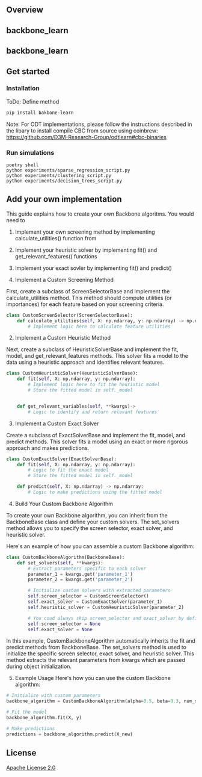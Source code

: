 
## Overview



## backbone_learn



## backbone_learn

## Get started

### Installation
ToDo: Define method
```bash
pip install bakbone-learn
```

Note: For ODT implementations, please follow the instructions described in the libary to install compile CBC from source using coinbrew: https://github.com/D3M-Research-Group/odtlearn#cbc-binaries

### Run simulations
```poetry install
poetry shell
python experiments/sparse_regression_script.py
python experiments/clustering_script.py
python experiments/decision_trees_script.py
```


## Add your own implementation
This guide explains how to create your own Backbone algoritms. You would need to
1. Implement your own screening method by implementing calculate_utilities() function from
1. Implement your heuristic solver by implementing fit() and get_relevant_features() functions
2. Implement your exact sovler by implementing fit() and predict()



1. Implement a Custom Screening Method

First, create a subclass of ScreenSelectorBase and implement the calculate_utilities method. This method should compute utilities (or importances) for each feature based on your screening criteria.

```python
class CustomScreenSelector(ScreenSelectorBase):
    def calculate_utilities(self, X: np.ndarray, y: np.ndarray) -> np.ndarray::
        # Implement logic here to calculate feature utilities
```


2. Implement a Custom Heuristic Method

Next, create a subclass of HeuristicSolverBase and implement the fit, model, and get_relevant_features methods. This solver fits a model to the data using a heuristic approach and identifies relevant features.

```python
class CustomHeuristicSolver(HeuristicSolverBase):
    def fit(self, X: np.ndarray, y: np.ndarray):
        # Implement logic here to fit the heuristic model
        # Store the fitted model in self._model


    def get_relevant_variables(self, **kwargs)->
        # Logic to identify and return relevant features
```

3. Implement a Custom Exact Solver

Create a subclass of ExactSolverBase and implement the fit, model, and predict methods. This solver fits a model using an exact or more rigorous approach and makes predictions.

```python
class CustomExactSolver(ExactSolverBase):
    def fit(self, X: np.ndarray, y: np.ndarray):
        # Logic to fit the exact model
        # Store the fitted model in self._model

    def predict(self, X: np.ndarray) -> np.ndarray:
        # Logic to make predictions using the fitted model
```
4. Build Your Custom Backbone Algorithm

To create your own Backbone algorithm, you can inherit from the BackboneBase class and define your custom solvers. The set_solvers method allows you to specify the screen selector, exact solver, and heuristic solver.

Here's an example of how you can assemble a custom Backbone algorithm:

```python
class CustomBackboneAlgorithm(BackboneBase):
    def set_solvers(self, **kwargs):
        # Extract parameters specific to each solver
        parameter_1 = kwargs.get('parameter_1')
        parameter_2 = kwargs.get('parameter_2')

        # Initialize custom solvers with extracted parameters
        self.screen_selector = CustomScreenSelector()
        self.exact_solver = CustomExactSolver(parameter_1)
        self.heuristic_solver = CustomHeuristicSolver(parameter_2)

        # You coud always skip screen_selector and exact_solver by defining them None
        self.screen_selector = None
        self.exact_solver = None
```


In this example, CustomBackboneAlgorithm automatically inherits the fit and predict methods from BackboneBase. The set_solvers method is used to initialize the specific screen selector, exact solver, and heuristic solver. This method extracts the relevant parameters from kwargs which are passed during object initialization.


5. Example Usage
Here's how you can use the custom Backbone algorithm:

```python
# Initialize with custom parameters
backbone_algorithm = CustomBackboneAlgorithm(alpha=0.5, beta=0.3, num_subproblems=3,...)

# Fit the model
backbone_algorithm.fit(X, y)

# Make predictions
predictions = backbone_algorithm.predict(X_new)
```
## License

[Apache License 2.0](LICENSE)

